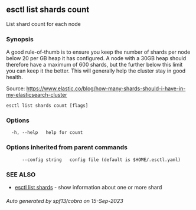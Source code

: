 ## esctl list shards count

List shard count for each node

### Synopsis


A good rule-of-thumb is to ensure you keep the number of shards per node below 20 per GB heap it 
has configured. A node with a 30GB heap should therefore have a maximum of 600 shards, but the 
further below this limit you can keep it the better. This will generally help the cluster 
stay in good health.

Source: https://www.elastic.co/blog/how-many-shards-should-i-have-in-my-elasticsearch-cluster
	

```
esctl list shards count [flags]
```

### Options

```
  -h, --help   help for count
```

### Options inherited from parent commands

```
      --config string   config file (default is $HOME/.esctl.yaml)
```

### SEE ALSO

* [esctl list shards](esctl_list_shards.md)	 - show information about one or more shard

###### Auto generated by spf13/cobra on 15-Sep-2023
